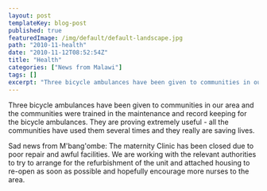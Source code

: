 ```yaml
---
layout: post
templateKey: blog-post
published: true
featuredImage: /img/default/default-landscape.jpg
path: "2010-11-health"
date: "2010-11-12T08:52:54Z"
title: "Health"
categories: ["News from Malawi"]
tags: []
excerpt: "Three bicycle ambulances have been given to communities in our area and the communities were traine..."
---
```


Three bicycle ambulances have been given to communities in our area and the communities were trained in the maintenance and record keeping for the bicycle ambulances. They are proving extremely useful - all the communities have used them several times and they really are saving lives.

Sad news from M'bang'ombe: The maternity Clinic has been closed due to poor repair and awful facilities. We are working with the relevant authorities to try to arrange for the refurbishment of the unit and attached housing to re-open as soon as possible and hopefully encourage more nurses to the area.
